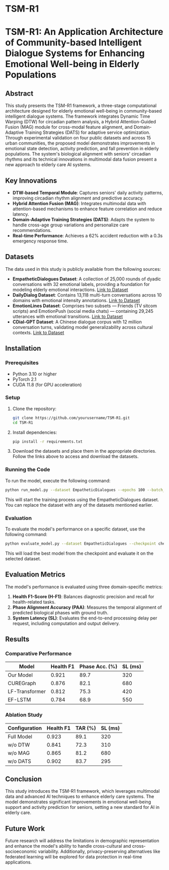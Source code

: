 # TSM-R1


# TSM-R1: An Application Architecture of Community-based Intelligent Dialogue Systems for Enhancing Emotional Well-being in Elderly Populations

## Abstract

This study presents the TSM-R1 framework, a three-stage computational architecture designed for elderly emotional well-being in community-based intelligent dialogue systems. The framework integrates Dynamic Time Warping (DTW) for circadian pattern analysis, a Hybrid Attention-Guided Fusion (MAG) module for cross-modal feature alignment, and Domain-Adaptive Training Strategies (DATS) for adaptive service optimization. Through experimental validation on four public datasets and across 15 urban communities, the proposed model demonstrates improvements in emotional state detection, activity prediction, and fall prevention in elderly populations. The system's biological alignment with seniors' circadian rhythms and its technical innovations in multimodal data fusion present a new approach to elderly care AI systems.

## Key Innovations

* **DTW-based Temporal Module**: Captures seniors' daily activity patterns, improving circadian rhythm alignment and predictive accuracy.
* **Hybrid Attention Fusion (MAG)**: Integrates multimodal data with attention-based mechanisms to enhance feature correlation and reduce latency.
* **Domain-Adaptive Training Strategies (DATS)**: Adapts the system to handle cross-age group variations and personalize care recommendations.
* **Real-time Performance**: Achieves a 62% accident reduction with a 0.3s emergency response time.

## Datasets

The data used in this study is publicly available from the following sources:

* **EmpatheticDialogues Dataset**: A collection of 25,000 rounds of dyadic conversations with 32 emotional labels, providing a foundation for modeling elderly emotional interactions. [Link to Dataset](https://github.com/facebookresearch/EmpatheticDialogues)
* **DailyDialog Dataset**: Contains 13,118 multi-turn conversations across 10 domains with emotional intensity annotations. [Link to Dataset](http://yanran.li/dailydialog)
* **EmotionLines Dataset**: Comprises two subsets — Friends (TV sitcom scripts) and EmotionPush (social media chats) — containing 29,245 utterances with emotional transitions. [Link to Dataset](https://doraemon.iis.sinica.edu.tw/emotionlines/download.html)
* **CDial-GPT Dataset**: A Chinese dialogue corpus with 12 million conversation turns, validating model generalizability across cultural contexts. [Link to Dataset](https://github.com/thu-coai/CDial-GPT)

## Installation

### Prerequisites

* Python 3.10 or higher
* PyTorch 2.1
* CUDA 11.8 (for GPU acceleration)

### Setup

1. Clone the repository:

   ```bash
   git clone https://github.com/yourusername/TSM-R1.git
   cd TSM-R1
   ```

2. Install dependencies:

   ```bash
   pip install -r requirements.txt
   ```

3. Download the datasets and place them in the appropriate directories. Follow the links above to access and download the datasets.

### Running the Code

To run the model, execute the following command:

```bash
python run_model.py --dataset EmpatheticDialogues --epochs 100 --batch_size 32
```

This will start the training process using the EmpatheticDialogues dataset. You can replace the dataset with any of the datasets mentioned earlier.

### Evaluation

To evaluate the model's performance on a specific dataset, use the following command:

```bash
python evaluate_model.py --dataset EmpatheticDialogues --checkpoint checkpoints/model_best.pth
```

This will load the best model from the checkpoint and evaluate it on the selected dataset.

## Evaluation Metrics

The model's performance is evaluated using three domain-specific metrics:

1. **Health F1-Score (H-F1)**: Balances diagnostic precision and recall for health-related tasks.
2. **Phase Alignment Accuracy (PAA)**: Measures the temporal alignment of predicted biological phases with ground truth.
3. **System Latency (SL)**: Evaluates the end-to-end processing delay per request, including computation and output delivery.

## Results

### Comparative Performance

| Model          | Health F1 | Phase Acc. (%) | SL (ms) |
| -------------- | --------- | -------------- | ------- |
| Our Model      | 0.921     | 89.7           | 320     |
| CUREGraph      | 0.876     | 82.1           | 680     |
| LF-Transformer | 0.812     | 75.3           | 420     |
| EF-LSTM        | 0.784     | 68.9           | 550     |

### Ablation Study

| Configuration | Health F1 | TAR (%) | SL (ms) |
| ------------- | --------- | ------- | ------- |
| Full Model    | 0.923     | 89.1    | 320     |
| w/o DTW       | 0.841     | 72.3    | 310     |
| w/o MAG       | 0.865     | 81.2    | 680     |
| w/o DATS      | 0.902     | 83.7    | 295     |

## Conclusion

This study introduces the TSM-R1 framework, which leverages multimodal data and advanced AI techniques to enhance elderly care systems. The model demonstrates significant improvements in emotional well-being support and activity prediction for seniors, setting a new standard for AI in elderly care.

## Future Work

Future research will address the limitations in demographic representation and enhance the model's ability to handle cross-cultural and cross-socioeconomic variability. Additionally, privacy-preserving alternatives like federated learning will be explored for data protection in real-time applications.
